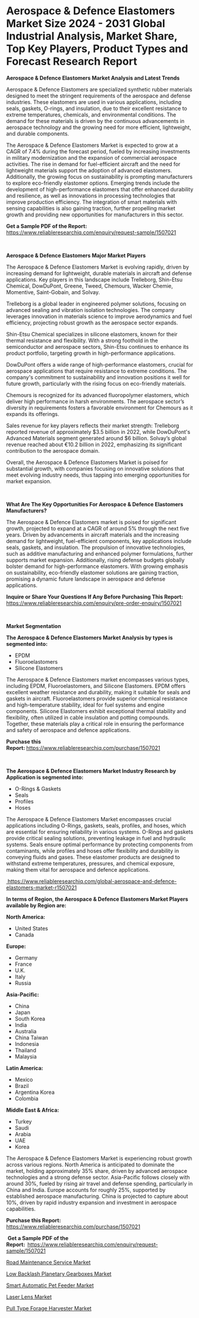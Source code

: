 <p><h1>Aerospace & Defence Elastomers Market Size 2024 - 2031 Global Industrial Analysis, Market Share, Top Key Players, Product Types and Forecast Research Report</h1></p><p><strong>Aerospace & Defence Elastomers Market Analysis and Latest Trends</strong></p>
<p><p>Aerospace & Defence Elastomers are specialized synthetic rubber materials designed to meet the stringent requirements of the aerospace and defense industries. These elastomers are used in various applications, including seals, gaskets, O-rings, and insulation, due to their excellent resistance to extreme temperatures, chemicals, and environmental conditions. The demand for these materials is driven by the continuous advancements in aerospace technology and the growing need for more efficient, lightweight, and durable components.</p><p>The Aerospace & Defence Elastomers Market is expected to grow at a CAGR of 7.4% during the forecast period, fueled by increasing investments in military modernization and the expansion of commercial aerospace activities. The rise in demand for fuel-efficient aircraft and the need for lightweight materials support the adoption of advanced elastomers. Additionally, the growing focus on sustainability is prompting manufacturers to explore eco-friendly elastomer options. Emerging trends include the development of high-performance elastomers that offer enhanced durability and resilience, as well as innovations in processing technologies that improve production efficiency. The integration of smart materials with sensing capabilities is also gaining traction, further propelling market growth and providing new opportunities for manufacturers in this sector.</p></p>
<p><strong>Get a Sample PDF of the Report:&nbsp;</strong> <a href="https://www.reliableresearchiq.com/enquiry/request-sample/1507021?utm_campaign=1870&utm_medium=2&utm_source=Github&utm_content=ia&utm_term=27122024&utm_id=aerospace-defence-elastomers">https://www.reliableresearchiq.com/enquiry/request-sample/1507021</a></p>
<p>&nbsp;</p>
<p><strong>Aerospace & Defence Elastomers Major Market Players</strong></p>
<p><p>The Aerospace & Defence Elastomers Market is evolving rapidly, driven by increasing demand for lightweight, durable materials in aircraft and defense applications. Key players in this landscape include Trelleborg, Shin-Etsu Chemical, DowDuPont, Greene, Tweed, Chemours, Wacker Chemie, Momentive, Saint-Gobain, and Solvay.</p><p>Trelleborg is a global leader in engineered polymer solutions, focusing on advanced sealing and vibration isolation technologies. The company leverages innovation in materials science to improve aerodynamics and fuel efficiency, projecting robust growth as the aerospace sector expands.</p><p>Shin-Etsu Chemical specializes in silicone elastomers, known for their thermal resistance and flexibility. With a strong foothold in the semiconductor and aerospace sectors, Shin-Etsu continues to enhance its product portfolio, targeting growth in high-performance applications.</p><p>DowDuPont offers a wide range of high-performance elastomers, crucial for aerospace applications that require resistance to extreme conditions. The company's commitment to sustainability and innovation positions it well for future growth, particularly with the rising focus on eco-friendly materials.</p><p>Chemours is recognized for its advanced fluoropolymer elastomers, which deliver high performance in harsh environments. The aerospace sector’s diversity in requirements fosters a favorable environment for Chemours as it expands its offerings.</p><p>Sales revenue for key players reflects their market strength: Trelleborg reported revenue of approximately $3.5 billion in 2022, while DowDuPont's Advanced Materials segment generated around $6 billion. Solvay’s global revenue reached about €10.2 billion in 2022, emphasizing its significant contribution to the aerospace domain.</p><p>Overall, the Aerospace & Defence Elastomers Market is poised for substantial growth, with companies focusing on innovative solutions that meet evolving industry needs, thus tapping into emerging opportunities for market expansion.</p></p>
<p>&nbsp;</p>
<p><strong>What Are The Key Opportunities For Aerospace & Defence Elastomers Manufacturers?</strong></p>
<p><p>The Aerospace & Defence Elastomers market is poised for significant growth, projected to expand at a CAGR of around 5% through the next five years. Driven by advancements in aircraft materials and the increasing demand for lightweight, fuel-efficient components, key applications include seals, gaskets, and insulation. The propulsion of innovative technologies, such as additive manufacturing and enhanced polymer formulations, further supports market expansion. Additionally, rising defense budgets globally bolster demand for high-performance elastomers. With growing emphasis on sustainability, eco-friendly elastomer solutions are gaining traction, promising a dynamic future landscape in aerospace and defense applications.</p></p>
<p><strong>Inquire or Share Your Questions If Any Before Purchasing This Report:</strong> <a href="https://www.reliableresearchiq.com/enquiry/pre-order-enquiry/1507021?utm_campaign=1870&utm_medium=2&utm_source=Github&utm_content=ia&utm_term=27122024&utm_id=aerospace-defence-elastomers">https://www.reliableresearchiq.com/enquiry/pre-order-enquiry/1507021</a></p>
<p>&nbsp;</p>
<p><strong>Market Segmentation</strong></p>
<p><strong>The Aerospace & Defence Elastomers Market Analysis by types is segmented into:</strong></p>
<p><ul><li>EPDM</li><li>Fluoroelastomers</li><li>Silicone Elastomers</li></ul></p>
<p><p>The Aerospace & Defence Elastomers market encompasses various types, including EPDM, Fluoroelastomers, and Silicone Elastomers. EPDM offers excellent weather resistance and durability, making it suitable for seals and gaskets in aircraft. Fluoroelastomers provide superior chemical resistance and high-temperature stability, ideal for fuel systems and engine components. Silicone Elastomers exhibit exceptional thermal stability and flexibility, often utilized in cable insulation and potting compounds. Together, these materials play a critical role in ensuring the performance and safety of aerospace and defence applications.</p></p>
<p><strong>Purchase this Report:&nbsp;</strong><a href="https://www.reliableresearchiq.com/purchase/1507021?utm_campaign=1870&utm_medium=2&utm_source=Github&utm_content=ia&utm_term=27122024&utm_id=aerospace-defence-elastomers">https://www.reliableresearchiq.com/purchase/1507021</a></p>
<p>&nbsp;</p>
<p><strong>The Aerospace & Defence Elastomers Market Industry Research by Application is segmented into:</strong></p>
<p><ul><li>O-Rings & Gaskets</li><li>Seals</li><li>Profiles</li><li>Hoses</li></ul></p>
<p><p>The Aerospace & Defence Elastomers Market encompasses crucial applications including O-Rings, gaskets, seals, profiles, and hoses, which are essential for ensuring reliability in various systems. O-Rings and gaskets provide critical sealing solutions, preventing leakage in fuel and hydraulic systems. Seals ensure optimal performance by protecting components from contaminants, while profiles and hoses offer flexibility and durability in conveying fluids and gases. These elastomer products are designed to withstand extreme temperatures, pressures, and chemical exposure, making them vital for aerospace and defence applications.</p></p>
<p><a href="https://www.reliableresearchiq.com/global-aerospace-and-defence-elastomers-market-r1507021?utm_campaign=1870&utm_medium=2&utm_source=Github&utm_content=ia&utm_term=27122024&utm_id=aerospace-defence-elastomers">&nbsp;https://www.reliableresearchiq.com/global-aerospace-and-defence-elastomers-market-r1507021</a></p>
<p><strong>In terms of Region, the Aerospace & Defence Elastomers Market Players available by Region are:</strong></p>
<p>
    <p> <strong> North America: </strong>
        <ul>
            <li>United States</li>
            <li>Canada</li>
        </ul>
        </p> 
    <p> <strong> Europe: </strong>
        <ul>
            <li>Germany</li>
            <li>France</li>
            <li>U.K.</li>
            <li>Italy</li>
            <li>Russia</li>
        </ul>
        </p> 
    <p> <strong> Asia-Pacific: </strong>
        <ul>
            <li>China</li>
            <li>Japan</li>
            <li>South Korea</li>
            <li>India</li>
            <li>Australia</li>
            <li>China Taiwan</li>
            <li>Indonesia</li>
            <li>Thailand</li>
            <li>Malaysia</li>
        </ul>
        </p> 
    <p> <strong> Latin America: </strong>
        <ul>
            <li>Mexico</li>
            <li>Brazil</li>
            <li>Argentina Korea</li>
            <li>Colombia</li>
        </ul>
        </p> 
    <p> <strong> Middle East & Africa: </strong>
        <ul>
            <li>Turkey</li>
            <li>Saudi</li>
            <li>Arabia</li>
            <li>UAE</li>
            <li>Korea</li>
        </ul>
    </p>
    </p>
<p><p>The Aerospace & Defence Elastomers Market is experiencing robust growth across various regions. North America is anticipated to dominate the market, holding approximately 35% share, driven by advanced aerospace technologies and a strong defense sector. Asia-Pacific follows closely with around 30%, fueled by rising air travel and defense spending, particularly in China and India. Europe accounts for roughly 25%, supported by established aerospace manufacturing. China is projected to capture about 10%, driven by rapid industry expansion and investment in aerospace capabilities.</p></p>
<p><strong>Purchase this Report: </strong><a href="https://www.reliableresearchiq.com/purchase/1507021?utm_campaign=1870&utm_medium=2&utm_source=Github&utm_content=ia&utm_term=27122024&utm_id=aerospace-defence-elastomers">https://www.reliableresearchiq.com/purchase/1507021</a></p>
<p>&nbsp;<strong>Get a Sample PDF of the Report:&nbsp;&nbsp;</strong><a href="https://www.reliableresearchiq.com/enquiry/request-sample/1507021?utm_campaign=1870&utm_medium=2&utm_source=Github&utm_content=ia&utm_term=27122024&utm_id=aerospace-defence-elastomers">https://www.reliableresearchiq.com/enquiry/request-sample/1507021</a></p>
<p><strong></strong></p>
<p><p><a href="https://www.linkedin.com/pulse/comprehensive-analysis-road-maintenance-service-market-20242031-aqwic?utm_campaign=1870&utm_medium=2&utm_source=Github&utm_content=ia&utm_term=27122024&utm_id=aerospace-defence-elastomers">Road Maintenance Service Market</a></p><p><a href="https://www.linkedin.com/pulse/low-backlash-planetary-gearboxes-market-segmentation-applications-22cme?utm_campaign=1870&utm_medium=2&utm_source=Github&utm_content=ia&utm_term=27122024&utm_id=aerospace-defence-elastomers">Low Backlash Planetary Gearboxes Market</a></p><p><a href="https://www.linkedin.com/pulse/detailed-smart-automatic-pet-feeder-market-report-analysis-zmj2e?utm_campaign=1870&utm_medium=2&utm_source=Github&utm_content=ia&utm_term=27122024&utm_id=aerospace-defence-elastomers">Smart Automatic Pet Feeder Market</a></p><p><a href="https://www.linkedin.com/pulse/laser-lens-market-size-expanding-cagr-108-period-2024-2031-report-mbdde?utm_campaign=1870&utm_medium=2&utm_source=Github&utm_content=ia&utm_term=27122024&utm_id=aerospace-defence-elastomers">Laser Lens Market</a></p><p><a href="https://www.linkedin.com/pulse/comprehensive-examination-pull-type-forage-harvester-market-qfp6e?utm_campaign=1870&utm_medium=2&utm_source=Github&utm_content=ia&utm_term=27122024&utm_id=aerospace-defence-elastomers">Pull Type Forage Harvester Market</a></p></p>